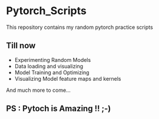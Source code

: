 # Pytorch_Scripts

This repository contains my random pytorch practice scripts

## Till now
<ul>
  <li>Experimenting Random Models</li>
  <li>Data loading and visualizing</li>
  <li>Model Training and Optimizing</li>
  <li>Visualizing Model feature maps and kernels</li>
</ul>
And much more to come...

## PS : Pytoch is Amazing !! ;-)
